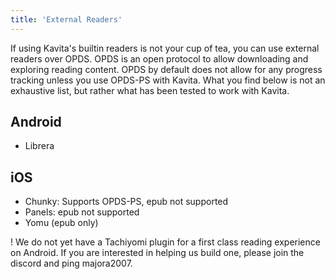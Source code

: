 ```yaml
---
title: 'External Readers'
---
```


If using Kavita's builtin readers is not your cup of tea, you can use external readers over OPDS. OPDS is an open protocol to allow downloading and exploring reading content. OPDS by default does not allow for any progress tracking unless you use OPDS-PS with Kavita. What you find below is not an exhaustive list, but rather what has been tested to work with Kavita. 


## Android
* Librera


## iOS
* Chunky: Supports OPDS-PS, epub not supported
* Panels: epub not supported
* Yomu (epub only)

! We do not yet have a Tachiyomi plugin for a first class reading experience on Android. If you are interested in helping us build one, please join the discord and ping majora2007. 